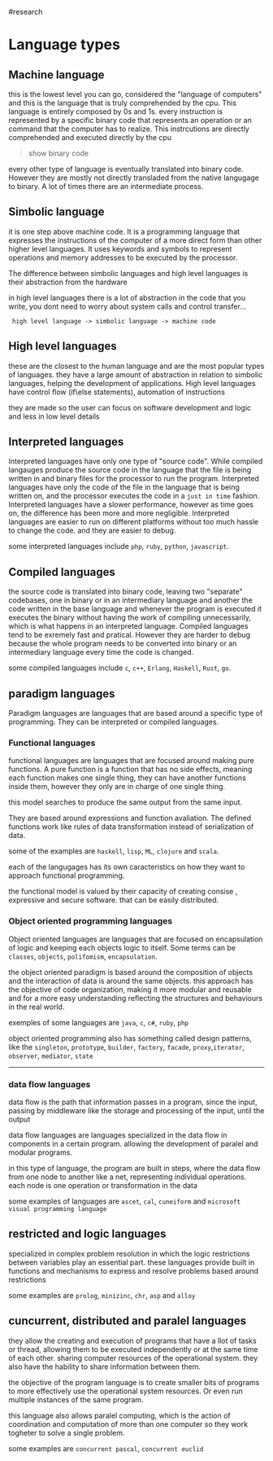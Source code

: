 #research
# Language types

## Machine language

this is the lowest level you can go, considered the "language of computers" and this is the language that is truly comprehended by the cpu. This language is entirely composed by 0s and 1s. every instruction is represented by a specific binary code that represents an operation or an command that the computer has to realize. This instrcutions are directly comprehended and executed directly by the cpu

> show binary code

every other type of language is eventually translated into binary code. However they are mostly not directly transladed from the native langugage to binary. A lot of times there are an intermediate process.

## Simbolic language

it is one step above machine code. It is a programming language that expresses the instructions of the computer of a more direct form than other higher level languages. It uses keywords and symbols to represent operations and memory addresses to be executed by the processor.

The difference between simbolic languages and high level languages is their abstraction from the hardware

in high level languages there is a lot of abstraction in the code that you write, you dont need to worry about system calls and control transfer...

     high level language -> simbolic language -> machine code

## High level languages

these are the closest to the human language and are the most popular types of languages. they have a large amount of abstraction in relation to simbolic languages, helping the development of applications.
High level languages have control flow (if\else statements), automation of instructions

they are made so the user can focus on software development and logic and less in low level details

## Interpreted languages

Interpreted languages have only one type of "source code". While compiled langauges produce the source code in the language that the file is being written in and binary files for the processor to run the program. Interpreted languages have only the code of the file in the language that is being written on, and the processor executes the code in a `just in time` fashion. Interpreted languages have a slower performance, however as time goes on, the difference has been more and more negligible. Interpreted languages are easier to run on different platforms without too much hassle to change the code. and they are easier to debug.

some interpreted languages include `php`, `ruby`, `python`, `javascript`.

## Compiled languages

the source code is translated into binary code, leaving two "separate" codebases, one in binary or in an intermediary language and another the code written in the base language and whenever the program is executed it executes the binary without having the work of compiling unnecessarily, which is what happens in an interpreted language. Compiled languages tend to be exremely fast and pratical. However they are harder to debug because the whole program needs to be converted into binary or an intermediary language every time the code is changed.

some compiled languages include `c`, `c++`, `Erlang`, `Haskell`, `Rust`, `go`.

## paradigm languages

Paradigm languages are languages that are based around a specific type of programming. They can be interpreted or compiled languages.

### Functional languages

functional languages are languages that are focused around making pure functions. A pure function is a function that has no side effects, meaning each function makes one single thing, they can have another functions inside them, however they only are in charge of one single thing.

this model searches to produce the same output from the same input.

They are based around expressions and function avaliation. The defined functions work like rules of data transformation instead of serialization of data.

some of the examples are `haskell`, `lisp`, `ML`, `clojure` and `scala`.

each of the langugages has its own caracteristics on how they want to approach functional programming.

the functional model is valued by their capacity of creating consise , expressive and secure software. that can be easily distributed.

### Object oriented programming languages

Object oriented languages are languages that are focused on encapsulation of logic and keeping each objects logic to itself. Some terms can be `classes`, `objects`, `polifomism`, `encapsulation`.

the object oriented paradigm is based around the composition of objects and the interaction of data is around the same objects. this approach has the objective of code organization, making it more modular and reusable and for a more easy understanding reflecting the structures and behaviours in the real world.

exemples of some languages are `java`, `c`, `c#`, `ruby`, `php`

object oriented programming also has something called design patterns, like the `singleton`, `prototype`, `builder`, `factory`, `facade`, `proxy`,`iterator`, `observer`, `mediator`, `state`

---

### data flow languages

data flow is the path that information passes in a program, since the input, passing by middleware like the storage and processing of the input, until the output

data flow languages are languages specialized in the data flow in components in a certain program. allowing the development of paralel and modular programs.

in this type of language, the program are built in steps, where the data flow from one node to another like a net, representing individual operations. each node is one operation or transformation in the data

some examples of languages are `ascet`, `cal`, `cuneiform` and `microsoft visual programming language`

## restricted and logic languages

specialized in complex problem resolution in which the logic restrictions between variables play an essential part. these languages provide built in functions and mechanisms to express and resolve problems based around restrictions

some examples are `prolog`, `minizinc`, `chr`, `asp` and `alloy`

## cuncurrent, distributed and paralel languages

they allow the creating and execution of programs that have a llot of tasks or thread, allowing them to be executed independently or at the same time of each other. sharing computer resources of the operational system. they also have the hability to share information between them.

the objective of the program language is to create smaller bits of programs to more effectively use the operational system resources. Or even run multiple instances of the same program.

this language also allows paralel computing, which is the action of coordination and computation of more than one computer so they work togheter to solve a single problem.

some examples are `concurrent pascal`, `concurrent euclid`
